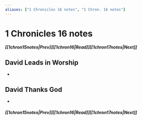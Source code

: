 ```yaml
---
aliases: ["1 Chronicles 16 notes", "1 Chron. 16 notes"]
---
```

# 1 Chronicles 16 notes
##### <span class=arrow-left></span>[[1chron15notes|Prev]]<span class=navigation-separator></span>[[1chron16|Read]]<span class=navigation-separator></span>[[1chron17notes|Next]]<span class=arrow-right></span>
## David Leads in Worship
- 
## David Thanks God
- 
##### <span class=arrow-left></span>[[1chron15notes|Prev]]<span class=navigation-separator></span>[[1chron16|Read]]<span class=navigation-separator></span>[[1chron17notes|Next]]<span class=arrow-right></span>